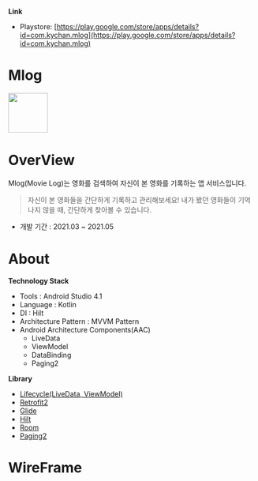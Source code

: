 
**Link**
- Playstore: [https://play.google.com/store/apps/details?id=com.kychan.mlog](https://play.google.com/store/apps/details?id=com.kychan.mlog)

# Mlog
<img src="https://user-images.githubusercontent.com/58040559/119822414-97bbcc00-bf2e-11eb-929f-199e8822041b.png" width="80">

# OverView

Mlog(Movie Log)는 영화를 검색하여 자신이 본 영화를 기록하는 앱 서비스입니다.<br>

> 자신이 본 영화들을 간단하게 기록하고 관리해보세요!
내가 봤던 영화들이 기억나지 않을 때,
간단하게 찾아볼 수 있습니다.

- 개발 기간 : 2021.03 ~ 2021.05

# About

**Technology Stack**

- Tools : Android Studio 4.1
- Language : Kotlin
- DI : Hilt
- Architecture Pattern : MVVM Pattern
- Android Architecture Components(AAC)
  - LiveData
  - ViewModel
  - DataBinding
  - Paging2


**Library**

- [Lifecycle(LiveData, ViewModel)](https://developer.android.com/jetpack/androidx/releases/lifecycle)
- [Retrofit2](https://github.com/square/retrofit)
- [Glide](https://github.com/bumptech/glide)
- [Hilt](https://developer.android.com/jetpack/androidx/releases/hilt)
- [Room](https://developer.android.com/jetpack/androidx/releases/room)
- [Paging2](https://developer.android.com/jetpack/androidx/releases/paging#version_212_3)

<!-- 
# ToDo
- 자체적인 알람 기능 구현.
- 스크랩 통신 기능 수정.
- 로딩 시 UX를 고려해서 갑자기 뜨는 것 말고 로딩을 위한 작업 필요.
- 네트워크 상태  -->


# WireFrame

